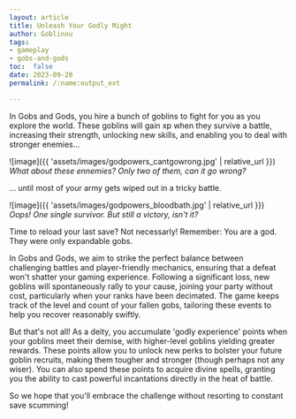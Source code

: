 ```yaml
---
layout: article
title: Unleash Your Godly Might
author: Goblinou
tags:
- gameplay
- gobs-and-gods
toc:  false
date: 2023-09-20
permalink: /:name:output_ext

---
```




In Gobs and Gods, you hire a bunch of goblins to fight for you as you explore the world.
These goblins will gain xp when they survive a battle, 
increasing their strength, unlocking new skills, 
and enabling you to deal with stronger enemies...

![image]({{ 'assets/images/godpowers_cantgowrong.jpg' | relative_url }})
*What about these ennemies? Only two of them, can it go wrong?*


... until most of your army gets wiped out in a tricky battle.

![image]({{ 'assets/images/godpowers_bloodbath.jpg' | relative_url }})
*Oops! One single survivor. But still a victory, isn't it?*

Time to reload your last save? Not necessarly!
Remember: You are a god. They were only expandable gobs.

In Gobs and Gods, we aim to strike the perfect balance between challenging battles and player-friendly mechanics, 
ensuring that a defeat won't shatter your gaming experience.
Following a significant loss, new goblins will spontaneously rally to your cause,
 joining your party without cost, particularly when your ranks have been decimated. 
The game keeps track of the level and count of your fallen gobs,
 tailoring these events to help you recover reasonably swiftly.

But that's not all! 
As a deity, you accumulate 'godly experience' points when your goblins meet their demise, with higher-level goblins yielding greater rewards. 
These points allow you to unlock new perks to bolster your future goblin recruits, making them tougher and stronger (though perhaps not any wiser).
You can also spend these points to acquire divine spells, granting you the ability to cast powerful incantations directly in the heat of battle.

So we hope that you'll embrace the challenge without resorting to constant save scumming!

